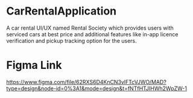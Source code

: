 # CarRentalApplication
A car rental UI/UX named Rental Society which provides users with serviced cars at best price and additional features like in-app licence verification and pickup tracking option for the users.
# Figma Link
https://www.figma.com/file/62RXS6D4KnCN3vlFTcVJWO/MAD?type=design&node-id=0%3A1&mode=design&t=fNTfHTJIHWh2WpZW-1
